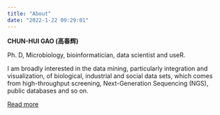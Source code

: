 ```yaml
---
title: "About"
date: "2022-1-22 09:29:01"
---
```


**CHUN-HUI GAO (高春辉)**

Ph. D, Microbiology, bioinformatician, data scientist and useR.

I am broadly interested in the data mining, particularly integration and visualization, of biological, industrial and social data sets, which comes from high-throughput screening, Next-Generation Sequencing (NGS), public databases and so on.

[Read more](/cv/)